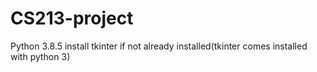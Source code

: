 # CS213-project
Python 3.8.5
install tkinter if not already installed(tkinter comes installed with python 3)
